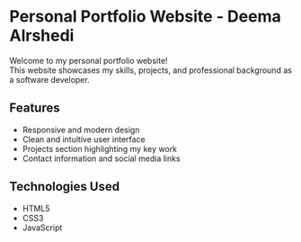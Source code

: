 # Personal Portfolio Website - Deema Alrshedi
Welcome to my personal portfolio website!  
This website showcases my skills, projects, and professional background as a software developer.

## Features
- Responsive and modern design
- Clean and intuitive user interface
- Projects section highlighting my key work
- Contact information and social media links

## Technologies Used
- HTML5
- CSS3
- JavaScript 




